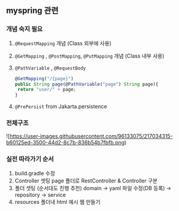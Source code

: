 ## myspring 관련

### 개념 숙지 필요

1. `@RequestMapping` 개념 (Class 외부에 사용)

2. `@GetMapping` , `@PostMapping`, `@PutMapping` 개념 (Class 내부 사용)

3. `@PathVariable` , `@RequestBody`

   ```jsx
   @GetMapping("/{page}")
   public String page(@PathVariable("page") String page){    
   	return "user/" + page;
   }
   ```

4. `@PrePersist` from Jakarta.persistence

### 전체구조

![https://user-images.githubusercontent.com/96133075/217034315-b60125ed-3500-44d2-8c7b-836b54b7fbfb.png)

### 실전 따라가기 순서

1. build.gradle 수정
2. Controller 셋팅 page 폴더로 RestController & Controller 구분
3. 폴더 셋팅 (순서대도 진행 추천) domain → yaml 파일 수정(DB 등록) → repository → service
4. resources 폴더내 html 예시 웹 만들기
